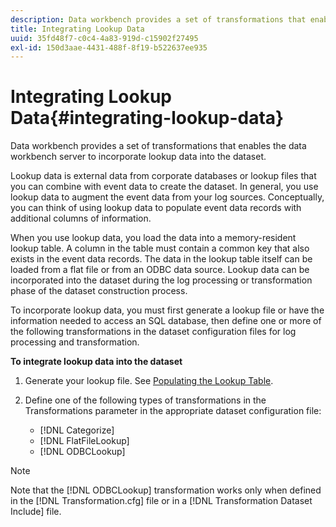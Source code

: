 ```yaml
---
description: Data workbench provides a set of transformations that enables the data workbench server to incorporate lookup data into the dataset.
title: Integrating Lookup Data
uuid: 35fd48f7-c0c4-4a83-919d-c15902f27495
exl-id: 150d3aae-4431-488f-8f19-b522637ee935
---
```

# Integrating Lookup Data{#integrating-lookup-data}

Data workbench provides a set of transformations that enables the data workbench server to incorporate lookup data into the dataset.

Lookup data is external data from corporate databases or lookup files that you can combine with event data to create the dataset. In general, you use lookup data to augment the event data from your log sources. Conceptually, you can think of using lookup data to populate event data records with additional columns of information.

When you use lookup data, you load the data into a memory-resident lookup table. A column in the table must contain a common key that also exists in the event data records. The data in the lookup table itself can be loaded from a flat file or from an ODBC data source. Lookup data can be incorporated into the dataset during the log processing or transformation phase of the dataset construction process.

To incorporate lookup data, you must first generate a lookup file or have the information needed to access an SQL database, then define one or more of the following transformations in the dataset configuration files for log processing and transformation.

**To integrate lookup data into the dataset**

1. Generate your lookup file. See [Populating the Lookup Table](../../../../home/c-dataset-const-proc/c-data-trans/c-int-lookup-data/c-pop-lookup-table.md#concept-dd761338731a40e0997c33dfdabdcdf8). 
1. Define one of the following types of transformations in the Transformations parameter in the appropriate dataset configuration file:

    * [!DNL Categorize] 
    * [!DNL FlatFileLookup] 
    * [!DNL ODBCLookup]

>[!NOTE]
>
>Note that the [!DNL ODBCLookup] transformation works only when defined in the [!DNL Transformation.cfg] file or in a [!DNL Transformation Dataset Include] file.
